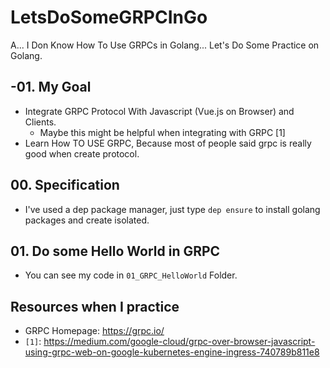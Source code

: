# LetsDoSomeGRPCInGo
A... I Don Know How To Use GRPCs in Golang... Let's Do Some Practice on Golang.

## -01. My Goal

- Integrate GRPC Protocol With Javascript (Vue.js on Browser) and Clients.
  - Maybe this might be helpful when integrating with GRPC [1]
- Learn How TO USE GRPC, Because most of people said grpc is really good when create protocol.

## 00. Specification

- I've used a dep package manager, just type `dep ensure` to install golang packages and create isolated.

## 01. Do some Hello World in GRPC

- You can see my code in `01_GRPC_HelloWorld` Folder.

## Resources when I practice
- GRPC Homepage: https://grpc.io/
- `[1]`: https://medium.com/google-cloud/grpc-over-browser-javascript-using-grpc-web-on-google-kubernetes-engine-ingress-740789b811e8